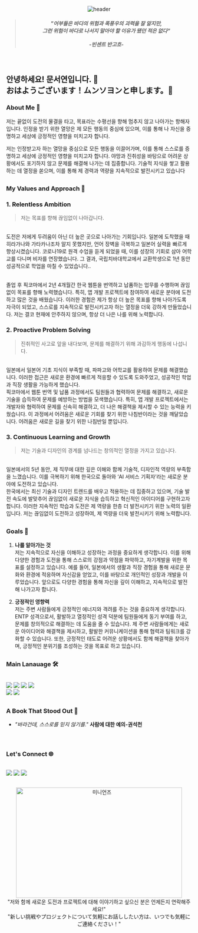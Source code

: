<div align="center">

![header](https://capsule-render.vercel.app/api?type=venom&height=200&section=header&fontSize=70)


>#####  "어부들은 바다의 위험과 폭풍우의 괴력을 잘 알지만, <br>그런 위험이 바다로 나서지 말아야 할 이유가 됐던 적은 없다"<br><br>-빈센트 반고흐- 

</div>

<br>

## 안녕하세요! 문서연입니다. 👋 <br>おはようございます！ムンソヨンと申します。👋


### About Me 🚢
저는 끝없이 도전의 물결을 타고, 목표라는 수평선을 향해 멈추지 않고 나아가는 항해자입니다.  인정을 받기 위한 열망은 제 모든 행동의 중심에 있으며, 이를 통해 나 자신을 증명하고 세상에 긍정적인 영향을 미치고자 합니다.

저는 인정받고자 하는 열망을 중심으로 모든 행동을 이끌어가며, 이를 통해 스스로를 증명하고 세상에 긍정적인 영향을 미치고자 합니다.   야망과 진취성을 바탕으로 어려운 상황에서도 포기하지 않고 문제를 해결해 나가는 데 집중합니다. 기술적 지식을 쌓고 활용하는 데 열정을 쏟으며, 이를 통해 제 경력과 역량을 지속적으로 발전시키고 있습니다

##

### My Values and Approach 🌟

### 1. Relentless Ambition
>저는 목표를 향해 끊임없이 나아갑니다. 
  
<br>도전은 저에게 두려움이 아닌 더 높은 곳으로 나아가는 기회입니다. 일본에 도착했을 때 히라가나와 가타카나조차 알지 못했지만, 언어 장벽을 극복하고 일본어 실력을 빠르게 향상시켰습니다. 코로나19로 원격 수업을 듣게 되었을 때, 이를 성장의 기회로 삼아 어학교를 다니며 비자를 연장했습니다. 그 결과, 국립치바대학교에서 교환학생으로 1년 동안 성공적으로 학업을 마칠 수 있었습니다.. 

<br>졸업 후 픽코마에서 2년 4개월간 한국 웹툰을 번역하고 납품하는 업무를 수행하며 끊임없이 목표를 향해 노력했습니다. 특히, 앱 개발 프로젝트에 참여하여 새로운 분야에 도전하고 많은 것을 배웠습니다. 이러한 경험은 제가 항상 더 높은 목표를 향해 나아가도록 자극이 되었고, 스스로를 지속적으로 발전시키고자 하는 열정을 더욱 강하게 만들었습니다. 저는 결코 현재에 안주하지 않으며, 항상 더 나은 나를 위해 노력합니다.

### 2. Proactive Problem Solving
>진취적인 사고로 앞을 내다보며, 문제를 해결하기 위해 과감하게 행동에 나섭니다.

<br>일본에서 일본어 기초 지식이 부족할 때, 파파고와 어학교를 활용하여 문제를 해결했습니다. 이러한 접근은 새로운 환경에 빠르게 적응할 수 있도록 도와주었고, 성공적인 학업과 직장 생활을 가능하게 했습니다.
<br>픽코마에서 웹툰 번역 및 납품 과정에서도 팀원들과 협력하여 문제를 해결하고, 새로운 기술을 습득하여 문제를 예방하는 방법을 모색했습니다. 특히, 앱 개발 프로젝트에서는 개발자와 협력하여 문제를 신속히 해결하고, 더 나은 해결책을 제시할 수 있는 능력을 키웠습니다. 이 과정에서 어려움은 새로운 기회를 찾기 위한 나침반이라는 것을 깨달았습니다. 어려움은 새로운 길을 찾기 위한 나침반일 뿐입니다.

### 3. Continuous Learning and Growth
>저는 기술과 디자인의 경계를 넘나드는 창의적인 열정을 가지고 있습니다.   

<br>일본에서의 5년 동안, 제 직무에 대한 깊은 이해와 함께 기술적, 디자인적 역량의 부족함을 느꼈습니다. 이를 극복하기 위해 한국으로 돌아와 ‘AI 서비스 기획자’라는 새로운 분야에 도전하고 있습니다.<br>
한국에서는 최신 기술과 디자인 트렌드를 배우고 적용하는 데 집중하고 있으며, 기술 발전 속도에 발맞추어 끊임없이 새로운 지식을 습득하고 혁신적인 아이디어를 구현하고자 합니다. 이러한 지속적인 학습과 도전은 제 역량을 한층 더 발전시키기 위한 노력의 일환입니다. 저는 끊임없이 도전하고 성장하여, 제 역량을 더욱 발전시키기 위해 노력합니다.

##

### Goals 🎯

1. **나를 알아가는 것** <br>
저는 지속적으로 자신을 이해하고 성장하는 과정을 중요하게 생각합니다. 이를 위해 다양한 경험과 도전을 통해 스스로의 강점과 약점을 파악하고, 자기계발을 위한 목표를 설정하고 있습니다. 예를 들어, 일본에서의 생활과 직장 경험을 통해 새로운 문화와 환경에 적응하며 자신감을 얻었고, 이를 바탕으로 개인적인 성장과 개발을 이루었습니다. 앞으로도 다양한 경험을 통해 자신을 깊이 이해하고, 지속적으로 발전해 나가고자 합니다. 

2. **긍정적인 영향력** <br>
저는 주변 사람들에게 긍정적인 에너지와 격려를 주는 것을 중요하게 생각합니다. ENTP 성격으로서, 활발하고 열정적인 성격 덕분에 팀원들에게 동기 부여를 하고, 문제를 창의적으로 해결하는 데 도움을 줄 수 있습니다. 제 주변 사람들에게는 새로운 아이디어와 해결책을 제시하고, 활발한 커뮤니케이션을 통해 협력과 팀워크를 강화할 수 있습니다. 또한, 긍정적인 태도로 어려운 상황에서도 함께 해결책을 찾아가며, 긍정적인 분위기를 조성하는 것을 목표로 하고 있습니다.

##

### Main Lanauage 🛠️
<br>
<div align="left">
<img src="https://img.shields.io/badge/python-%233776AB.svg?&style=for-the-badge&logo=python&logoColor=white" />
<img src="https://img.shields.io/badge/mysql-%234479A1.svg?&style=for-the-badge&logo=mysql&logoColor=white" />
 <img src="https://img.shields.io/badge/figma-%23F24E1E.svg?&style=for-the-badge&logo=figma&logoColor=white" />
 <img src="https://img.shields.io/badge/adobe%20photoshop-%2331A8FF.svg?&style=for-the-badge&logo=adobe%20photoshop&logoColor=white" /><br>
 <img src="https://img.shields.io/badge/adobe%20illustrator-%23FF9A00.svg?&style=for-the-badge&logo=adobe%20illustrator&logoColor=black" />
 <img src="https://img.shields.io/badge/git-%23F05032.svg?&style=for-the-badge&logo=git&logoColor=white" />
<br>
</div>

##

### A Book That Stood Out 📒 
- *"바라건데, 스스로를 믿지 않기를."* **사람에 대한 예의-권석천** 
<br>

##

### Let's Connect 🌐 
<br>
<a href='www.linkedin.com/in/seoyeon-moon-33ab97320'><img src="https://img.shields.io/badge/LinkedIn-0077B5?style=for-the-badge&logo=linkedin&logoColor=white" /></a>
<a href='moonseoyeon@gmail.com'><img src="https://img.shields.io/badge/Gmail-D14836?style=for-the-badge&logo=gmail&logoColor=white" /></a>
<a href='https://github.com/MunSeoYeon'><img src="https://img.shields.io/badge/GitHub%20Pages-222222?style=for-the-badge&logo=GitHub%20Pages&logoColor=white" /></a>

##

<div align="center">
<img src="file:///C:/Users/munseoyeon/Desktop/1_AmI9wRbXrfIWGESx6eEiTw.gif" width="450px" height="300px" title="로컬 파일 GIF" alt="미니언즈"></GIFr/>
<br>"저와 함께 새로운 도전과 프로젝트에 대해 이야기하고 싶으신 분은 언제든지 연락해주세요!"<br>
"新しい挑戦やプロジェクトについて気軽にお話ししたい方は、いつでも気軽にご連絡ください！"

</div>
<br>

